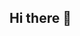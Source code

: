 ## Hi there 👋

<!--
**BanSolo03/BanSolo03** is a ✨ _special_ ✨ repository because its `README.md` (this file) appears on your GitHub profile.

Here are some ideas to get you started:

- 🔭 I’m currently working on Angular
- 🌱 I’m currently learning thanks to ITS Digital Academy "Mario Volpato"
- ⚡ Fun fact: Scout Leader in my Freetime
-->
